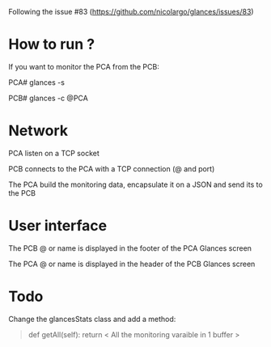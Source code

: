Following  the issue #83 (https://github.com/nicolargo/glances/issues/83)

# How to run ?

If you want to monitor the PCA from the PCB:

PCA# glances -s

PCB# glances -c @PCA

# Network

PCA listen on a TCP socket

PCB connects to the PCA with a TCP connection (@ and port)

The PCA build the monitoring data, encapsulate it on a JSON and send its to the PCB

# User interface

The PCB @ or name is displayed in the footer of the PCA Glances screen

The PCA @ or name is displayed in the header of the PCB Glances screen

# Todo

Change the glancesStats class and add a method:

> def getAll(self):
>   return < All the monitoring varaible in 1 buffer >

